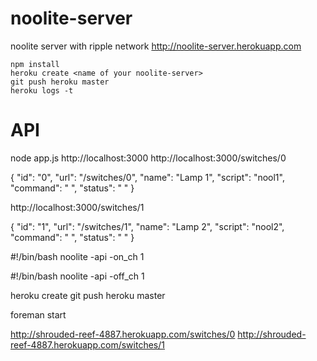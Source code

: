 noolite-server
==============

noolite server with ripple network http://noolite-server.herokuapp.com

    npm install
    heroku create <name of your noolite-server>
    git push heroku master
    heroku logs -t

API
====

node app.js
http://localhost:3000
http://localhost:3000/switches/0

{
  "id": "0",
  "url": "/switches/0",
  "name": "Lamp 1",
  "script": "nool1",
  "command": " ",
  "status": " "
}


http://localhost:3000/switches/1

{
  "id": "1",
  "url": "/switches/1",
  "name": "Lamp 2",
  "script": "nool2",
  "command": " ",
  "status": " "
}

#!/bin/bash
noolite -api -on_ch 1


#!/bin/bash
noolite -api -off_ch 1


heroku create
git push heroku master

foreman start



http://shrouded-reef-4887.herokuapp.com/switches/0
http://shrouded-reef-4887.herokuapp.com/switches/1

